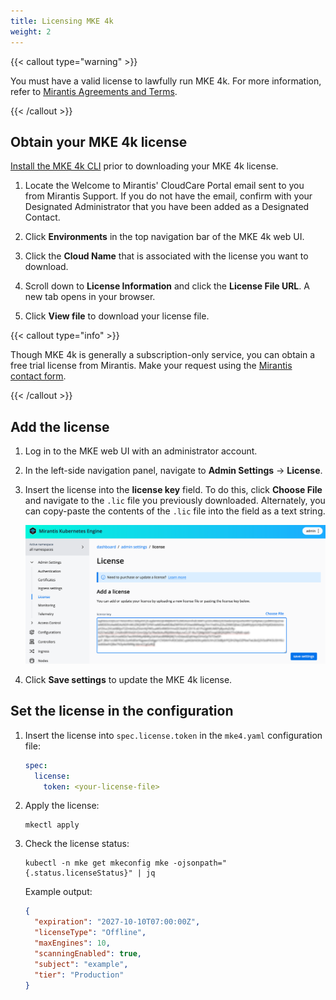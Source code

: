 ```yaml
---
title: Licensing MKE 4k
weight: 2
---
```


{{< callout type="warning" >}}

You must have a valid license to lawfully run MKE 4k. For more
information, refer to [Mirantis Agreements and Terms](https://legal.mirantis.com/).

{{< /callout >}}

## Obtain your MKE 4k license

[Install the MKE 4k CLI](../install-mke-4k-cli) prior to downloading your MKE
4k license.

1. Locate the Welcome to Mirantis' CloudCare Portal email sent to you from Mirantis
   Support. If you do not have the email, confirm with your Designated Administrator
   that you have been added as a Designated Contact.

2. Click **Environments** in the top navigation bar of the MKE 4k web UI.

3. Click the **Cloud Name** that is associated with the license you want to download.

4. Scroll down to **License Information** and click the **License File URL**. 
   A new tab opens in your browser.

5. Click **View file** to download your license file.

{{< callout type="info" >}}

Though MKE 4k is generally a subscription-only service, you can obtain a free trial license from Mirantis. Make your request using the [Mirantis contact form](https://www.mirantis.com/contact).

{{< /callout >}}

## Add the license

1. Log in to the MKE web UI with an administrator account.
2. In the left-side navigation panel, navigate to **Admin Settings** -> **License**.
3. Insert the license into the **license key** field. To do this, click
   **Choose File** and navigate to the ``.lic`` file you previously downloaded.
   Alternately, you can copy-paste the contents of the ``.lic`` file into the
   field as a text string.

   ![Add a license](img/add-a-license.png)

4. Click **Save settings** to update the MKE 4k license.

## Set the license in the configuration

1. Insert the license into ``spec.license.token`` in the `mke4.yaml`
   configuration file:

    ```yaml
    spec:
      license:
        token: <your-license-file>
    ```

2. Apply the license:

   ```commandline
   mkectl apply
   ```

3. Check the license status:

   ```commandline
   kubectl -n mke get mkeconfig mke -ojsonpath="{.status.licenseStatus}" | jq 
   ```

   Example output:
   
   ```json
   {
     "expiration": "2027-10-10T07:00:00Z",
     "licenseType": "Offline",
     "maxEngines": 10,
     "scanningEnabled": true,
     "subject": "example",
     "tier": "Production"
   }
   ```


